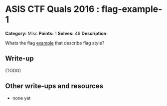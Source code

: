 # ASIS CTF Quals 2016 : flag-example-1

**Category:** Misc
**Points:** 1
**Solves:** 46
**Description:**

Whats the flag [example](https://asis-ctf.ir/rules/) that describe flag style?

## Write-up

(TODO)

## Other write-ups and resources

* none yet
